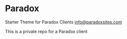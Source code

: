 Paradox
==========
Starter Theme for Paradox Clients
info@paradoxsites.com

This is a private repo for a Paradox client